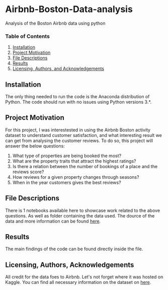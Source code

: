 # Airbnb-Boston-Data-analysis
Analysis of the Boston Airbnb data using python


### Table of Contents

1. [Installation](#installation)
2. [Project Motivation](#motivation)
3. [File Descriptions](#files)
4. [Results](#results)
5. [Licensing, Authors, and Acknowledgements](#licensing)

## Installation <a name="installation"></a>

The only thing needed to run the code is the Anaconda distribution of Python.  The code should run with no issues using Python versions 3.*.

## Project Motivation<a name="motivation"></a>

For this project, I was interestested in using the Airbnb Boston activity dataset to understand customer satisfaction, and what interesting result we can get from analysing the customer reviews.
To do so, this project will answer the below questions:

1. What type of properties are being booked the most?
2. What are the property traits that attract the highest ratings?
3. Is there a relation between the number of bookings of a place and the reviews score?  
4. How reviews for a given property changes through seasons?
5. When in the year customers gives the best reviews?


## File Descriptions <a name="files"></a>

There is 1 notebooks available here to showcase work related to the above questions.  As well as folder containing the data used. The dource of the data and more information can be found [here](https://www.kaggle.com/airbnb/boston?select=listings.csv).


## Results<a name="results"></a>

The main findings of the code can be found directly inside the file.

## Licensing, Authors, Acknowledgements<a name="licensing"></a>

All credit for the data foes to Airbnb. Let's not forget where it was hosted on Kaggle. You can find all necessary information on the dataset on [here](https://www.kaggle.com/airbnb/boston?select=listings.csv).
